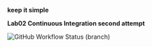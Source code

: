 **keep it simple**

**Lab02 Continuous Integration second attempt**

![GitHub Workflow Status (branch)](https://img.shields.io/github/actions/workflow/status/GovindaAugustin/sem/main.yml?branch=master)
